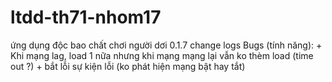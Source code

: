 # ltdd-th71-nhom17
 ứng dụng độc bao chất chơi người dơi
0.1.7 change logs
     Bugs (tính năng):
          + Khi mạng lag, load 1 nữa nhưng khi mạng mạng lại vẫn ko thèm load (time out ?)
          + bắt lỗi sự kiện lỗi (ko phát hiện mạng bật hay tắt)
     
